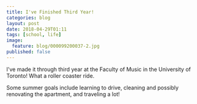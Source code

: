 ```yaml
---
title: I've Finished Third Year!
categories: blog
layout: post
date: 2018-04-29T01:11
tags: [school, life]
image:
  feature: blog/000099200037-2.jpg
published: false
---
```


I've made it through third year at the Faculty of Music in the University of Toronto! What a roller coaster ride.

Some summer goals include learning to drive, cleaning and possibly renovating the apartment, and traveling a lot!
